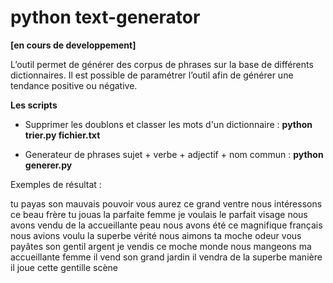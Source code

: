 # python text-generator 
**[en cours de developpement]**

L’outil permet de générer des corpus de phrases sur la base de différents dictionnaires. Il est possible de paramétrer l’outil afin de générer une tendance positive ou négative.

**Les scripts**

- Supprimer les doublons et classer les mots d'un dictionnaire :  **python trier.py fichier.txt**

- Generateur de phrases sujet + verbe + adjectif + nom commun :  **python generer.py**


Exemples de résultat : 

  tu payas son ﻿mauvais pouvoir
  vous aurez ce grand ventre
  nous intéressons ce beau frère
  tu jouas la parfaite femme
  je voulais le parfait visage
  nous avons vendu de la accueillante peau
  nous avons été ce magnifique français
  nous avions voulu la superbe vérité
  nous aimons ta moche odeur
  vous payâtes son gentil argent
  je vendis ce moche monde
  nous mangeons ma accueillante femme
  il vend son grand jardin
  il vendra de la superbe manière
  il joue cette gentille scène

